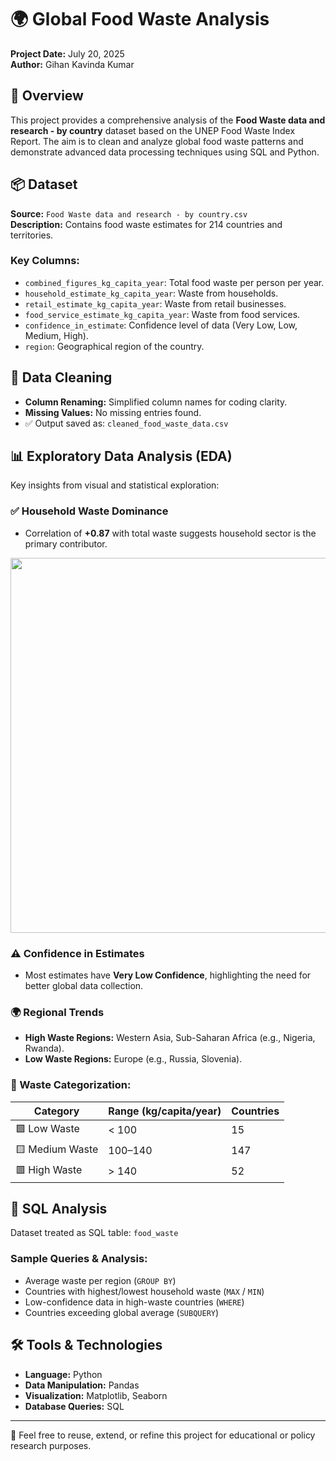 # 🌍 Global Food Waste Analysis

**Project Date:** July 20, 2025  
**Author:** Gihan Kavinda Kumar  

## 📝 Overview
This project provides a comprehensive analysis of the **Food Waste data and research - by country** dataset based on the UNEP Food Waste Index Report. The aim is to clean and analyze global food waste patterns and demonstrate advanced data processing techniques using SQL and Python.

## 📦 Dataset

**Source:** `Food Waste data and research - by country.csv`  
**Description:** Contains food waste estimates for 214 countries and territories.

### Key Columns:
- `combined_figures_kg_capita_year`: Total food waste per person per year.
- `household_estimate_kg_capita_year`: Waste from households.
- `retail_estimate_kg_capita_year`: Waste from retail businesses.
- `food_service_estimate_kg_capita_year`: Waste from food services.
- `confidence_in_estimate`: Confidence level of data (Very Low, Low, Medium, High).
- `region`: Geographical region of the country.

## 🧹 Data Cleaning

- **Column Renaming:** Simplified column names for coding clarity.
- **Missing Values:** No missing entries found.
- ✅ Output saved as: `cleaned_food_waste_data.csv`

## 📊 Exploratory Data Analysis (EDA)

Key insights from visual and statistical exploration:

### ✅ Household Waste Dominance
- Correlation of **+0.87** with total waste suggests household sector is the primary contributor.

<p align="center">
  <img src="correlation_heatmap.png" width="600"/>
</p>

### ⚠️ Confidence in Estimates
- Most estimates have **Very Low Confidence**, highlighting the need for better global data collection.

### 🌍 Regional Trends
- **High Waste Regions:** Western Asia, Sub-Saharan Africa (e.g., Nigeria, Rwanda).
- **Low Waste Regions:** Europe (e.g., Russia, Slovenia).

### 🎯 Waste Categorization:
| Category       | Range (kg/capita/year) | Countries |
|----------------|------------------------|-----------|
| 🟩 Low Waste    | < 100                  | 15        |
| 🟨 Medium Waste | 100–140                | 147       |
| 🟥 High Waste   | > 140                  | 52        |

## 🧠 SQL Analysis

Dataset treated as SQL table: `food_waste`

### Sample Queries & Analysis:
- Average waste per region (`GROUP BY`)
- Countries with highest/lowest household waste (`MAX` / `MIN`)
- Low-confidence data in high-waste countries (`WHERE`)
- Countries exceeding global average (`SUBQUERY`)

## 🛠️ Tools & Technologies

- **Language:** Python  
- **Data Manipulation:** Pandas  
- **Visualization:** Matplotlib, Seaborn  
- **Database Queries:** SQL  

---

📣 Feel free to reuse, extend, or refine this project for educational or policy research purposes.
